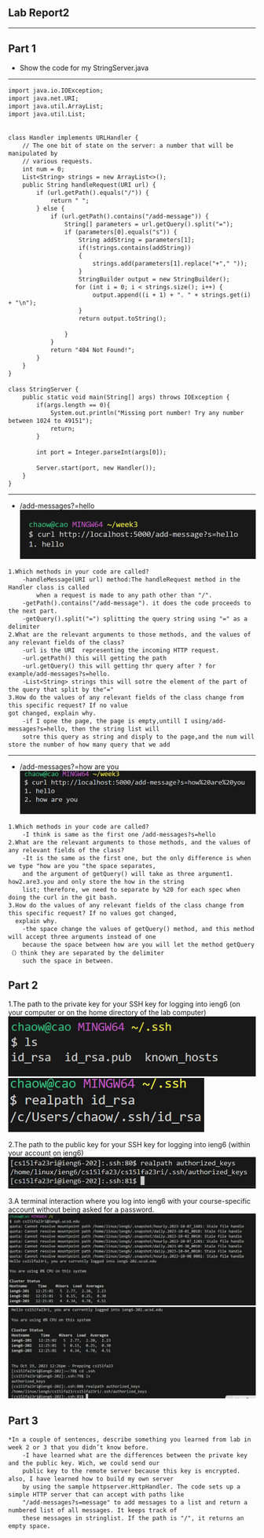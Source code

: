 ## Lab Report2 
---







## Part 1
* Show the code for my StringServer.java
---
```
import java.io.IOException;
import java.net.URI;
import java.util.ArrayList;
import java.util.List;


class Handler implements URLHandler {
    // The one bit of state on the server: a number that will be manipulated by
    // various requests.
    int num = 0;
    List<String> strings = new ArrayList<>();
    public String handleRequest(URI url) {
        if (url.getPath().equals("/")) {
            return " ";
        } else {
            if (url.getPath().contains("/add-message")) {
                String[] parameters = url.getQuery().split("=");
                if (parameters[0].equals("s")) {
                    String addString = parameters[1]; 
                    if(!strings.contains(addString))
                    {
                        strings.add(parameters[1].replace("+"," "));
                    }
                    StringBuilder output = new StringBuilder();
                   for (int i = 0; i < strings.size(); i++) {
                        output.append((i + 1) + ". " + strings.get(i) + "\n");
                    }
                    return output.toString();
                    
                }
            }
            return "404 Not Found!";
        }
    }
}

class StringServer {
    public static void main(String[] args) throws IOException {
        if(args.length == 0){
            System.out.println("Missing port number! Try any number between 1024 to 49151");
            return;
        }

        int port = Integer.parseInt(args[0]);

        Server.start(port, new Handler());
    }
}
```


---
* /add-messages?=hello
![image](cse15l_week1_report/hello.png)
```
1.Which methods in your code are called?
    -handleMessage(URI url) method:The handleRequest method in the Handler class is called
        when a request is made to any path other than "/".
    -getPath().contains("/add-message"). it does the code proceeds to the next part.
    -getQuery().split("=") splitting the query string using "=" as a delimiter
2.What are the relevant arguments to those methods, and the values of any relevant fields of the class?
    -url is the URI  representing the incoming HTTP request.
    -url.getPath() this will getting the path
    -url.getQuery() this will getting thr query after ? for example/add-messages?s=hello.
    -List<String> strings this will sotre the element of the part of the query that split by the"="
3.How do the values of any relevant fields of the class change from this specific request? If no value
got changed, explain why.
    -if I opne the page, the page is empty,untill I using/add-messages?s=hello, then the string list will
    sotre this query as string and disply to the page,and the num will store the number of how many query that we add
```


---
* /add-messages?=how are you
![image](cse15l_week1_report/how_are_you.png)
```
1.Which methods in your code are called?
    -I think is same as the first one /add-messages?s=hello
2.What are the relevant arguments to those methods, and the values of any relevant fields of the class?
    -It is the same as the first one, but the only difference is when we type "how are you "the space separates,
    and the argument of getQuery() will take as three argument1. how2.are3.you and only store the how in the string
    list; therefore, we need to separate by %20 for each spec when doing the curl in the git bash.
3.How do the values of any relevant fields of the class change from this specific request? If no values got changed,
  explain why.
    -the space change the values of getQuery() method, and this method will accept three arguments instead of one
    because the space between how are you will let the method getQuery（）think they are separated by the delimiter
    such the space in between.
```





## Part 2
1.The path to the private key for your SSH key for logging into ieng6 (on your computer or on the home directory of the 
lab computer)
![image](cse15l_week1_report/privte.png)
![image](cse15l_week1_report/pricate1.png)

2.The path to the public key for your SSH key for logging into ieng6 (within your account on ieng6)
![image](cse15l_week1_report/pub.png)

3.A terminal interaction where you log into ieng6 with your course-specific account without being asked for a password.
![image](cse15l_week1_report/3_1.png)
![image](cse15l_week1_report/3_2.png)






## Part 3
```
*In a couple of sentences, describe something you learned from lab in week 2 or 3 that you didn’t know before.
    -I have learned what are the differences between the private key and the public key. Wich, we could send our
    public key to the remote server because this key is encrypted. also, I have learned how to build my own server 
    by using the sample httpserver.HttpHandler. The code sets up a simple HTTP server that can accept with paths like 
    "/add-messages?s=message" to add messages to a list and return a numbered list of all messages. It keeps track of
    these messages in stringlist. If the path is "/", it returns an empty space.
```
